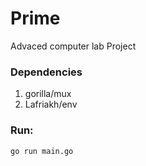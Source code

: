 # Prime
Advaced computer lab Project

### Dependencies
  1. gorilla/mux
  2. Lafriakh/env

### Run:

```
go run main.go
```
